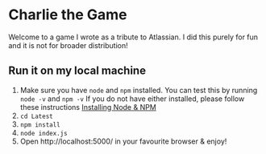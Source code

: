# Charlie the Game
Welcome to a game I wrote as a tribute to Atlassian. I did this purely for fun and it is not for broader distribution!

## Run it on my local machine
1. Make sure you have `node` and `npm` installed.
You can test this by running `node -v` and `npm -v`
If you do not have either installed, please follow these instructions [Installing Node & NPM](https://docs.npmjs.com/downloading-and-installing-node-js-and-npm)
2. `cd Latest`
3. `npm install`
4. `node index.js`
5. Open http://localhost:5000/ in your favourite browser & enjoy!